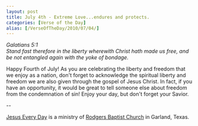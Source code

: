 ```yaml
---
layout: post
title: July 4th - Extreme Love...endures and protects.
categories: [Verse of the Day]
alias: [/VerseOfTheDay/2010/07/04/]
---
```


_Galatians 5:1  
Stand fast therefore in the liberty wherewith Christ hath made us
free, and be not entangled again with the yoke of bondage._

Happy Fourth of July! As you are celebrating the liberty and
freedom that we enjoy as a nation, don't forget to acknowledge the
spiritual liberty and freedom we are also given through the gospel of
Jesus Christ. In fact, if you have an opportunity, it would be great
to tell someone else about freedom from the condemnation of sin!
Enjoy your day, but don't forget your Savior.

 --

<a href=http://jesuseveryday.net>Jesus Every Day</a> is a ministry of <a href=http://rodgersbaptist.net>Rodgers Baptist Church</a> in Garland, Texas.

